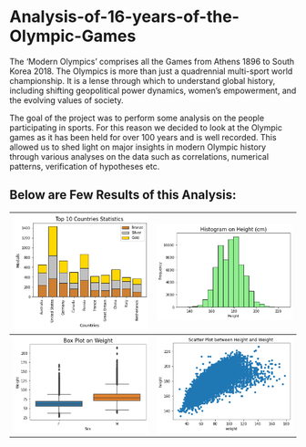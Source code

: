 # Analysis-of-16-years-of-the-Olympic-Games
The ‘Modern Olympics’ comprises all the Games from Athens 1896 to South Korea 2018. The Olympics is more than just a quadrennial multi-sport world championship. It is a lense through which to understand global history, including shifting geopolitical power dynamics, women’s empowerment, and the evolving values of society.

The goal of the project was to perform some analysis on the people participating in sports. For this reason we decided to look at the Olympic games as it has been held for over 100 years and is well recorded. This allowed us to shed light on major insights in modern Olympic history through various analyses on the data such as correlations, numerical patterns, verification of hypotheses etc.

## Below are Few Results of this Analysis:

![stuff](graphs/medals.png)  |  ![stuff](graphs/heights.png)
:-------------------------:|:-------------------------:
![stuff](graphs/weights.png)  |  ![stuff](graphs/scatter-plot.png)


